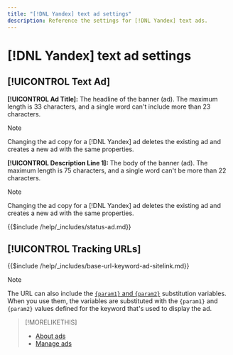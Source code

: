 ```yaml
---
title: "[!DNL Yandex] text ad settings"
description: Reference the settings for [!DNL Yandex] text ads.
---
```

# [!DNL Yandex] text ad settings

## [!UICONTROL Text Ad]

**[!UICONTROL Ad Title]:** The headline of the banner (ad). The maximum length is 33 characters, and a single word can't include more than 23 characters.

>[!NOTE]
>
>Changing the ad copy for a [!DNL Yandex] ad deletes the existing ad and creates a new ad with the same properties.

**[!UICONTROL Description Line 1]:** The body of the banner (ad). The maximum length is 75 characters, and a single word can't be more than 22 characters.

>[!NOTE]
>
>Changing the ad copy for a [!DNL Yandex] ad deletes the existing ad and creates a new ad with the same properties.

<!-- **[!UICONTROL Status]:** -->

{{$include /help/_includes/status-ad.md}}

## [!UICONTROL Tracking URLs]

<!-- **[!UICONTROL Base URl]:** -->

{{$include /help/_includes/base-url-keyword-ad-sitelink.md}}

>[!NOTE]
>
>The URL can also include the [`{param1}` and `{param2}`](https://yandex.com/support/direct/statistics/url-tags.html) substitution variables. When you use them, the variables are substituted with the `{param1}` and `{param2}` values defined for the keyword that's used to display the ad.

>[!MORELIKETHIS]
>
>* [About ads](ad-about.md)
>* [Manage ads](ad-manage.md)
